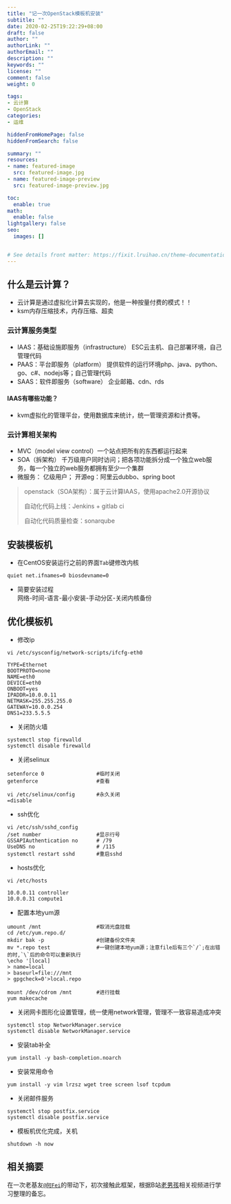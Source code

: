 ```yaml
---
title: "记一次OpenStack模板机安装"
subtitle: ""
date: 2020-02-25T19:22:29+08:00
draft: false
author: ""
authorLink: ""
authorEmail: ""
description: ""
keywords: ""
license: ""
comment: false
weight: 0

tags:
- 云计算
- OpenStack
categories:
- 运维

hiddenFromHomePage: false
hiddenFromSearch: false

summary: ""
resources:
- name: featured-image
  src: featured-image.jpg
- name: featured-image-preview
  src: featured-image-preview.jpg

toc:
  enable: true
math:
  enable: false
lightgallery: false
seo:
  images: []


# See details front matter: https://fixit.lruihao.cn/theme-documentation-content/#front-matter
---
```


## 什么是云计算？  
- 云计算是通过虚拟化计算去实现的，他是一种按量付费的模式！！  
- ksm内存压缩技术，内存压缩、超卖  

### 云计算服务类型  
- IAAS：基础设施即服务（infrastructure） ESC云主机、自己部署环境，自己管理代码  
- PAAS：平台即服务（platform） 提供软件的运行环境php、java、python、go、c#、nodejs等；自己管理代码  
- SAAS：软件即服务（software） 企业邮箱、cdn、rds 
 
#### IAAS有哪些功能？  
- kvm虚拟化的管理平台，使用数据库来统计，统一管理资源和计费等。  
  
### 云计算相关架构  

- MVC（model view control）一个站点把所有的东西都运行起来  
- SOA（拆架构） 千万级用户同时访问；把各项功能拆分成一个独立web服务，每一个独立的web服务都拥有至少一个集群  
- 微服务： 亿级用户； 开源eg：阿里云dubbo、spring boot 
>openstack（SOA架构）：属于云计算IAAS，使用apache2.0开源协议  
>
>自动化代码上线：Jenkins + gitlab ci  
> 
>自动化代码质量检查：sonarqube  


## 安装模板机
- 在CentOS安装运行之前的界面`Tab`键修改内核
``` shell
quiet net.ifnames=0 biosdevname=0
```
- 简要安装过程  
网络-时间-语言-最小安装-手动分区-关闭内核备份
## 优化模板机
- 修改ip
``` shell
vi /etc/sysconfig/network-scripts/ifcfg-eth0

TYPE=Ethernet
BOOTPROTO=none
NAME=eth0
DEVICE=eth0
ONBOOT=yes
IPADDR=10.0.0.11
NETMASK=255.255.255.0
GATEWAY=10.0.0.254
DNS1=233.5.5.5
```
- 关闭防火墙
``` shell
systemctl stop firewalld
systemctl disable firewalld
```
- 关闭selinux
``` shell
setenforce 0                 #临时关闭
getenforce                   #查看

vi /etc/selinux/config       #永久关闭
=disable
```
- ssh优化
``` shell
vi /etc/ssh/sshd_config
/set number                  #显示行号
GSSAPIAuthentication no      # /79
UseDNS no                    # /115
systemctl restart sshd       #重启sshd
```
- hosts优化
``` shell
vi /etc/hosts

10.0.0.11 controller
10.0.0.31 compute1
```
- 配置本地yum源
``` shell
umount /mnt                  #取消光盘挂载
cd /etc/yum.repo.d/
mkdir bak -p                 #创建备份文件夹
mv *.repo test               #一键创建本地yum源；注意file后有三个`/`;在出错的时,`\`后的命令可以重新执行
\echo '[local]
> name=local
> baseurl=file:///mnt      
> gpgcheck=0'>local.repo

mount /dev/cdrom /mnt        #进行挂载
yum makecache
```
- 关闭网卡图形化设置管理，统一使用network管理，管理不一致容易造成冲突
``` shell
systemctl stop NetworkManager.service
systemctl disable NetworkManager.service
```
- 安装tab补全
``` shell
yum install -y bash-completion.noarch
```
- 安装常用命令
``` shell
yum install -y vim lrzsz wget tree screen lsof tcpdum
```
- 关闭邮件服务
``` shell
systemctl stop postfix.service
systemctl disable postfix.service
```
- 模板机优化完成，关机
``` shell
shutdown -h now
```
## 相关摘要
在一次老基友[`@阿Fei`](111.229.73.54)的带动下，初次接触此框架，根据B站[老男孩](https://www.bilibili.com/video/av80759575?p=12)相关视频进行学习整理的备忘。
